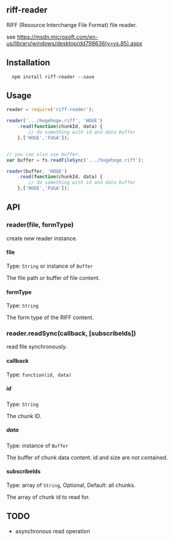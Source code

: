 ## riff-reader

RIFF (Resource Interchange File Format) file reader.

see https://msdn.microsoft.com/en-us/library/windows/desktop/dd798636(v=vs.85).aspx

## Installation
```
  npm install riff-reader --save
```

## Usage

```javascript
reader = require('riff-reader');

reader('.../hogehoge.riff', 'HOGE')
    .read(function(chunkId, data) {
        // do something with id and data buffer
    },['HOGE','FUGA']);


// you can also use buffer.
var buffer = fs.readFileSync('.../hogehoge.riff');

reader(buffer, 'HOGE')
    .read(function(chunkId, data) {
        // do something with id and data buffer
    },['HOGE','FUGA']);
```

## API

### reader(file, formType)
 create new reader instance.

#### file
Type: `String` or instance of `Buffer`

The file path or buffer of file content.

#### formType
Type: `String`

The form type of the RIFF content.

### reader.readSync(callback, [subscribeIds])
read file synchronously.

#### callback
Type: `function(id, data)`

##### id
Type: `String`

The chunk ID.

##### data
Type: instance of `Buffer`

The buffer of chunk data content. id and size are not contained.

#### subscribeIds
Type: array of `String`, Optional, Default: all chunks.

The array of chunk id to read for.

## TODO
- asynchronous read operation
